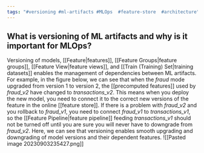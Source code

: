 ```yaml
---
tags: "#versioning #ml-artifacts #MLOps  #feature-store  #architecture"
---
```

## What is versioning of ML artifacts and why is it important for MLOps?
Versioning of models, [[Feature|features]], [[Feature Groups|feature groups]], [[Feature View|feature views]], and [[Train (Training) Set|training datasets]] enables the management of dependencies between ML artifacts. For example, in the figure below, we can see that when the *fraud* mode upgraded from version 1 to version 2, the [[precomputed features]] used by *fraud\_v2* have changed to *transactions\_v2*. This means when you deploy the new model, you need to connect it to the correct new versions of the feature in the online [[feature store]]. If there is a problem with *fraud\_v2* and you rollback to *fraud\_v1*, you need to connect *fraud\_v1* to *transactions\_v1*, so the [[Feature Pipeline|feature pipeline]] feeding *transactions\_v1* should not be turned off until you are sure you will never have to downgrade from *fraud\_v2*. Here, we can see that versioning enables smooth upgrading and downgrading of model versions and their dependent features.
![[Pasted image 20230903235427.png]]
